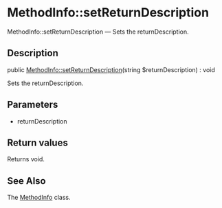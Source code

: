 MethodInfo::setReturnDescription
================

MethodInfo::setReturnDescription — Sets the returnDescription.

Description
---------------


public [MethodInfo::setReturnDescription](https://github.com/lingtalfi/DocTools/blob/master/doc/api/DocTools/Info/MethodInfo/setReturnDescription.md)(string $returnDescription) : void




Sets the returnDescription.




Parameters
--------------


- returnDescription
    


Return values
----------------

Returns void.









See Also
-----------

The [MethodInfo](https://github.com/lingtalfi/DocTools/blob/master/doc/api/DocTools/Info/MethodInfo.md) class.
